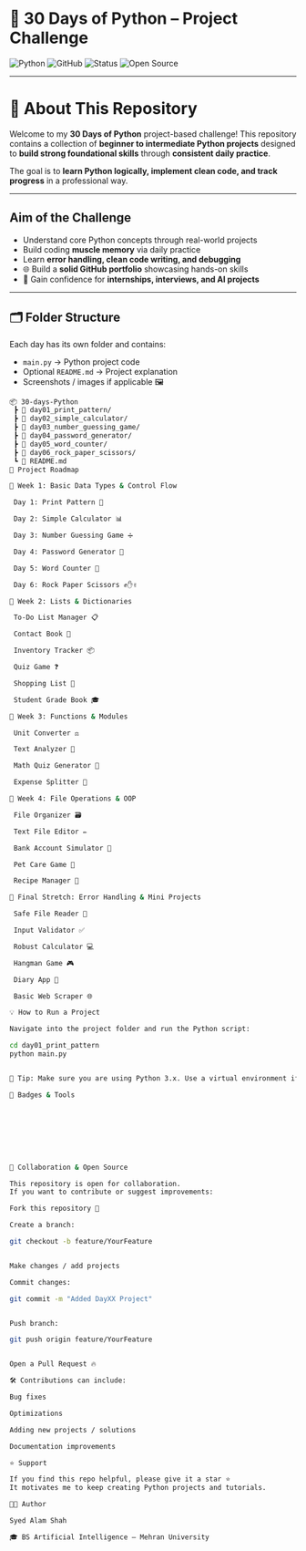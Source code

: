 # 🚀 30 Days of Python – Project Challenge

![Python](https://img.shields.io/badge/Python-%2314354C.svg?style=for-the-badge&logo=python&logoColor=white)
![GitHub](https://img.shields.io/badge/GitHub-Repository-black?style=for-the-badge&logo=github)
![Status](https://img.shields.io/badge/Status-Active-success?style=for-the-badge)
![Open Source](https://img.shields.io/badge/Open%20Source-Collaboration-brightgreen?style=for-the-badge&logo=opensourceinitiative&logoColor=white)

---

# 📖 About This Repository  

Welcome to my **30 Days of Python** project-based challenge! This repository contains a collection of **beginner to intermediate Python projects** designed to **build strong foundational skills** through **consistent daily practice**.  

The goal is to **learn Python logically, implement clean code, and track progress** in a professional way.  

---

## Aim of the Challenge  

-  Understand core Python concepts through real-world projects  
-  Build coding **muscle memory** via daily practice  
-  Learn **error handling, clean code writing, and debugging**  
- 🌐 Build a **solid GitHub portfolio** showcasing hands-on skills  
- 💼 Gain confidence for **internships, interviews, and AI projects**  

---

## 🗂️ Folder Structure  

Each day has its own folder and contains:  
- `main.py` → Python project code  
- Optional `README.md` → Project explanation  
- Screenshots / images if applicable 🖼️  

```bash
📦 30-days-Python
 ┣ 📂 day01_print_pattern/
 ┣ 📂 day02_simple_calculator/
 ┣ 📂 day03_number_guessing_game/
 ┣ 📂 day04_password_generator/
 ┣ 📂 day05_word_counter/
 ┣ 📂 day06_rock_paper_scissors/
 ┗ 📜 README.md
📅 Project Roadmap

🔹 Week 1: Basic Data Types & Control Flow

 Day 1: Print Pattern 🎲

 Day 2: Simple Calculator 📊

 Day 3: Number Guessing Game ➗

 Day 4: Password Generator 🔐

 Day 5: Word Counter 📄

 Day 6: Rock Paper Scissors ✊✋✌️

🔹 Week 2: Lists & Dictionaries

 To-Do List Manager 📋

 Contact Book 📇

 Inventory Tracker 📦

 Quiz Game ❓

 Shopping List 🛒

 Student Grade Book 🎓

🔹 Week 3: Functions & Modules

 Unit Converter ⚖️

 Text Analyzer 📝

 Math Quiz Generator 🧮

 Expense Splitter 💸

🔹 Week 4: File Operations & OOP

 File Organizer 🗃️

 Text File Editor ✏️

 Bank Account Simulator 🏦

 Pet Care Game 🐶

 Recipe Manager 🍲

🔹 Final Stretch: Error Handling & Mini Projects

 Safe File Reader 📂

 Input Validator ✅

 Robust Calculator 💻

 Hangman Game 🎮

 Diary App 📔

 Basic Web Scraper 🌐

💡 How to Run a Project

Navigate into the project folder and run the Python script:

cd day01_print_pattern
python main.py


🔹 Tip: Make sure you are using Python 3.x. Use a virtual environment if needed.

🎨 Badges & Tools








🤝 Collaboration & Open Source

This repository is open for collaboration.
If you want to contribute or suggest improvements:

Fork this repository 🍴

Create a branch:

git checkout -b feature/YourFeature


Make changes / add projects

Commit changes:

git commit -m "Added DayXX Project"


Push branch:

git push origin feature/YourFeature


Open a Pull Request 🔥

🛠 Contributions can include:

Bug fixes

Optimizations

Adding new projects / solutions

Documentation improvements

⭐ Support

If you find this repo helpful, please give it a star ⭐
It motivates me to keep creating Python projects and tutorials.

👨‍💻 Author

Syed Alam Shah

🎓 BS Artificial Intelligence – Mehran University
